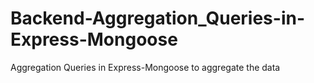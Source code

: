 # Backend-Aggregation_Queries-in-Express-Mongoose
Aggregation Queries in Express-Mongoose to aggregate the data
